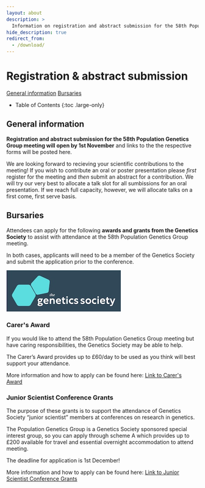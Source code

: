 ```yaml
---
layout: about
description: >
  Information on registration and abstract submission for the 58th Population Genetics Group meeting
hide_description: true
redirect_from:
  - /download/
---
```


# Registration & abstract submission

[General information](#general-information) [Bursaries](#bursaries)

- Table of Contents
{:toc .large-only}

## General information

**Registration and abstract submission for the 58th Population Genetics Group meeting will open by 1st November** and links to the the respective forms will be posted here.

We are looking forward to recieving your scientific contributions to the meeting! If you wish to contribute an oral or poster presentation please *first* register for the meeting and *then* submit an abstract for a contribution. We will try our very best to allocate a talk slot for all sumbissions for an oral presentation. If we reach full capacity, however, we will allocate talks on a first come, first serve basis. 

## Bursaries

Attendees can apply for the following **awards and grants from the Genetics Society** to assist with attendance at the 58th Population Genetics Group meeting.

In both cases, applicants will need to be a member of the Genetics Society and submit the application prior to the conference.

![Genetics Society](/assets/img/GSLogoFCOD.jpg)

### Carer's Award

If you would like to attend the 58th Population Genetics Group meeting but have caring responsibilities, the Genetics Society may be able to help.

The Carer’s Award provides up to £60/day to be used as you think will best support your attendance.

More information and how to apply can be found here: [Link to Carer's Award](https://genetics.org.uk/grants/carers-award/)

### Junior Scientist Conference Grants

The purpose of these grants is to support the attendance of Genetics Society “junior scientist” members at conferences on research in genetics.

The Population Genetics Group is a Genetics Society sponsored special interest group, so you can apply through scheme A which provides up to £200 available for travel and essential overnight accommodation to attend meeting.

The deadline for application is 1st December!

More information and how to apply can be found here: [Link to Junior Scientist Conference Grants](https://genetics.org.uk/grants/junior-scientist-conference-grants/)